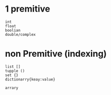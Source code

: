 
# 1 premitive
    int
    float
    boolian
    double/complex

# non Premitive (indexing)
    list []
    tupple ()
    set {}
    dictionarry{keay:value}

    arrary
